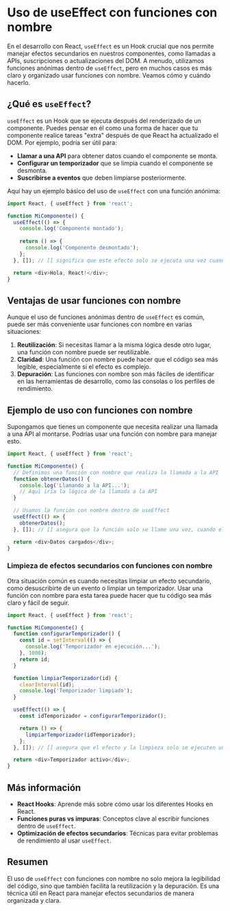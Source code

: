 # Uso de useEffect con funciones con nombre

En el desarrollo con React, `useEffect` es un Hook crucial que nos permite manejar efectos secundarios en nuestros componentes, como llamadas a APIs, suscripciones o actualizaciones del DOM. A menudo, utilizamos funciones anónimas dentro de `useEffect`, pero en muchos casos es más claro y organizado usar funciones con nombre. Veamos cómo y cuándo hacerlo.

## ¿Qué es `useEffect`?

`useEffect` es un Hook que se ejecuta después del renderizado de un componente. Puedes pensar en él como una forma de hacer que tu componente realice tareas "extra" después de que React ha actualizado el DOM. Por ejemplo, podría ser útil para:

- **Llamar a una API** para obtener datos cuando el componente se monta.
- **Configurar un temporizador** que se limpia cuando el componente se desmonta.
- **Suscribirse a eventos** que deben limpiarse posteriormente.

Aquí hay un ejemplo básico del uso de `useEffect` con una función anónima:

```javascript
import React, { useEffect } from 'react';

function MiComponente() {
  useEffect(() => {
    console.log('Componente montado');
    
    return () => {
      console.log('Componente desmontado');
    };
  }, []); // [] significa que este efecto solo se ejecuta una vez cuando el componente se monta.

  return <div>Hola, React!</div>;
}
```

## Ventajas de usar funciones con nombre

Aunque el uso de funciones anónimas dentro de `useEffect` es común, puede ser más conveniente usar funciones con nombre en varias situaciones:

1. **Reutilización**: Si necesitas llamar a la misma lógica desde otro lugar, una función con nombre puede ser reutilizable.
2. **Claridad**: Una función con nombre puede hacer que el código sea más legible, especialmente si el efecto es complejo.
3. **Depuración**: Las funciones con nombre son más fáciles de identificar en las herramientas de desarrollo, como las consolas o los perfiles de rendimiento.

## Ejemplo de uso con funciones con nombre

Supongamos que tienes un componente que necesita realizar una llamada a una API al montarse. Podrías usar una función con nombre para manejar esto.

```javascript
import React, { useEffect } from 'react';

function MiComponente() {
  // Definimos una función con nombre que realiza la llamada a la API
  function obtenerDatos() {
    console.log('Llamando a la API...');
    // Aquí iría la lógica de la llamada a la API
  }

  // Usamos la función con nombre dentro de useEffect
  useEffect(() => {
    obtenerDatos();
  }, []); // [] asegura que la función solo se llame una vez, cuando el componente se monta.

  return <div>Datos cargados</div>;
}
```

### Limpieza de efectos secundarios con funciones con nombre

Otra situación común es cuando necesitas limpiar un efecto secundario, como desuscribirte de un evento o limpiar un temporizador. Usar una función con nombre para esta tarea puede hacer que tu código sea más claro y fácil de seguir.

```javascript
import React, { useEffect } from 'react';

function MiComponente() {
  function configurarTemporizador() {
    const id = setInterval(() => {
      console.log('Temporizador en ejecución...');
    }, 1000);
    return id;
  }

  function limpiarTemporizador(id) {
    clearInterval(id);
    console.log('Temporizador limpiado');
  }

  useEffect(() => {
    const idTemporizador = configurarTemporizador();

    return () => {
      limpiarTemporizador(idTemporizador);
    };
  }, []); // [] asegura que el efecto y la limpieza solo se ejecuten una vez.

  return <div>Temporizador activo</div>;
}
```

## Más información

- **React Hooks**: Aprende más sobre cómo usar los diferentes Hooks en React.
- **Funciones puras vs impuras**: Conceptos clave al escribir funciones dentro de `useEffect`.
- **Optimización de efectos secundarios**: Técnicas para evitar problemas de rendimiento al usar `useEffect`.

## Resumen

El uso de `useEffect` con funciones con nombre no solo mejora la legibilidad del código, sino que también facilita la reutilización y la depuración. Es una técnica útil en React para manejar efectos secundarios de manera organizada y clara.